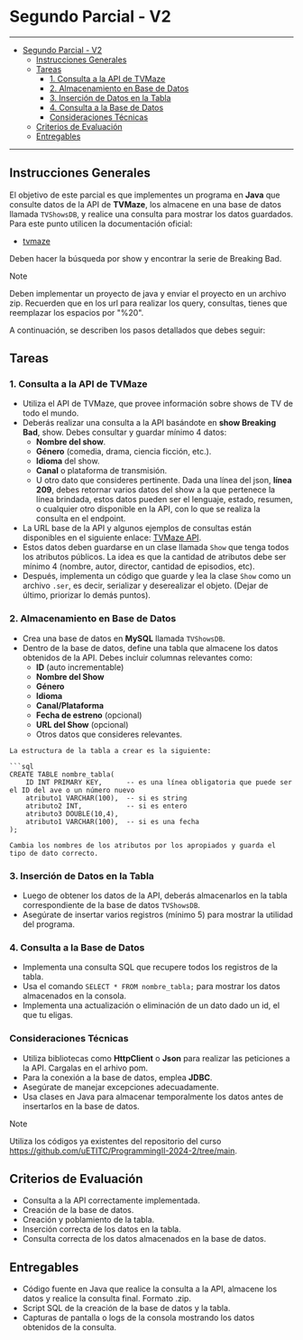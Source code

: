 # Segundo Parcial - V2

---

- [Segundo Parcial - V2](#segundo-parcial---v2)
  - [Instrucciones Generales](#instrucciones-generales)
  - [Tareas](#tareas)
    - [1. Consulta a la API de TVMaze](#1-consulta-a-la-api-de-tvmaze)
    - [2. Almacenamiento en Base de Datos](#2-almacenamiento-en-base-de-datos)
    - [3. Inserción de Datos en la Tabla](#3-inserción-de-datos-en-la-tabla)
    - [4. Consulta a la Base de Datos](#4-consulta-a-la-base-de-datos)
    - [Consideraciones Técnicas](#consideraciones-técnicas)
  - [Criterios de Evaluación](#criterios-de-evaluación)
  - [Entregables](#entregables)

---

## Instrucciones Generales

El objetivo de este parcial es que implementes un programa en **Java** que consulte datos de la API de **TVMaze**, los almacene en una base de datos llamada `TVShowsDB`, y realice una consulta para mostrar los datos guardados. Para este punto utilicen la documentación oficial:

- [tvmaze](https://www.tvmaze.com/api)

Deben hacer la búsqueda por show y encontrar la serie de Breaking Bad.

>[!NOTE]
>Deben implementar un proyecto de java y enviar el proyecto en un archivo zip. Recuerden que en los url para realizar los query, consultas, tienes que reemplazar los espacios por "%20".

A continuación, se describen los pasos detallados que debes seguir:

## Tareas

### 1. Consulta a la API de TVMaze
   - Utiliza el API de TVMaze, que provee información sobre shows de TV de todo el mundo.
   - Deberás realizar una consulta a la API basándote en **show Breaking Bad**, show. Debes consultar y guardar mínimo 4 datos:
     - **Nombre del show**.
     - **Género** (comedia, drama, ciencia ficción, etc.).
     - **Idioma** del show.
     - **Canal** o plataforma de transmisión.
     - U otro dato que consideres pertinente.
      Dada una línea del json, **línea 209**, debes retornar varios datos del show a la que pertenece la línea brindada, estos datos pueden ser el lenguaje, estado, resumen, o cualquier otro disponible en la API, con lo que se realiza la consulta en el endpoint.
   - La URL base de la API y algunos ejemplos de consultas están disponibles en el siguiente enlace: [TVMaze API](https://www.tvmaze.com/api).
   - Estos datos deben guardarse en un clase llamada `Show` que tenga todos los atributos públicos. La idea es que la cantidad de atributos debe ser mínimo 4 (nombre, autor, director, cantidad de episodios, etc).
   - Después, implementa un código que guarde y lea la clase `Show` como un archivo `.ser`, es decir, serializar y deserealizar el objeto. (Dejar de último, priorizar lo demás puntos).

### 2. Almacenamiento en Base de Datos
   - Crea una base de datos en **MySQL** llamada `TVShowsDB`.
   - Dentro de la base de datos, define una tabla que almacene los datos obtenidos de la API. Debes incluir columnas relevantes como:
     - **ID** (auto incrementable)
     - **Nombre del Show**
     - **Género**
     - **Idioma**
     - **Canal/Plataforma**
     - **Fecha de estreno** (opcional)
     - **URL del Show** (opcional)
     - Otros datos que consideres relevantes.

    La estructura de la tabla a crear es la siguiente:
    
    ```sql
    CREATE TABLE nombre_tabla(
        ID INT PRIMARY KEY,      -- es una línea obligatoria que puede ser el ID del ave o un número nuevo
        atributo1 VARCHAR(100),  -- si es string
        atributo2 INT,           -- si es entero
        atributo3 DOUBLE(10,4),
        atributo1 VARCHAR(100),  -- si es una fecha
    );

    Cambia los nombres de los atributos por los apropiados y guarda el tipo de dato correcto.

### 3. Inserción de Datos en la Tabla
   - Luego de obtener los datos de la API, deberás almacenarlos en la tabla correspondiente de la base de datos `TVShowsDB`.
   - Asegúrate de insertar varios registros (mínimo 5) para mostrar la utilidad del programa.

### 4. Consulta a la Base de Datos
   - Implementa una consulta SQL que recupere todos los registros de la tabla.
   - Usa el comando `SELECT * FROM nombre_tabla;` para mostrar los datos almacenados en la consola.
   - Implementa una actualización o eliminación de un dato dado un id, el que tu eligas. 


### Consideraciones Técnicas

- Utiliza bibliotecas como **HttpClient** o **Json** para realizar las peticiones a la API. Cargalas en el arhivo pom.
- Para la conexión a la base de datos, emplea **JDBC**.
- Asegúrate de manejar excepciones adecuadamente.
- Usa clases en Java para almacenar temporalmente los datos antes de insertarlos en la base de datos.

>[!NOTE]
>Utiliza los códigos ya existentes del repositorio del curso https://github.com/uETITC/ProgrammingII-2024-2/tree/main.


## Criterios de Evaluación

- Consulta a la API correctamente implementada.
- Creación de la base de datos.
- Creación y poblamiento de la tabla.
- Inserción correcta de los datos en la tabla.
- Consulta correcta de los datos almacenados en la base de datos.

## Entregables

- Código fuente en Java que realice la consulta a la API, almacene los datos y realice la consulta final. Formato .zip.
- Script SQL de la creación de la base de datos y la tabla. 
- Capturas de pantalla o logs de la consola mostrando los datos obtenidos de la consulta.